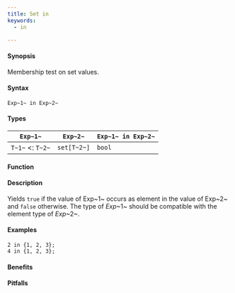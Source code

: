 ```yaml
---
title: Set in
keywords:
  - in

---
```


#### Synopsis

Membership test on set values.

#### Syntax

`Exp~1~ in Exp~2~`

#### Types


| `Exp~1~`           |  `Exp~2~`     | `Exp~1~ in Exp~2~`  |
| --- | --- | --- |
| `T~1~`  <: `T~2~` |  `set[T~2~]`  | `bool`                |


#### Function

#### Description

Yields `true` if the value of Exp~1~ occurs as element in the value of Exp~2~ and `false` otherwise. The type of _Exp_~1~ should be compatible with the element type of _Exp_~2~.

#### Examples

```rascal-shell
2 in {1, 2, 3};
4 in {1, 2, 3};
```

#### Benefits

#### Pitfalls

